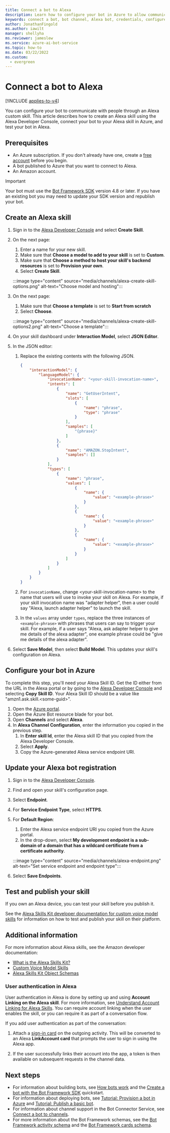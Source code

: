 ```yaml
---
title: Connect a bot to Alexa
description: Learn how to configure your bot in Azure to allow communication with Alexa.
keywords: connect a bot, bot channel, Alexa bot, credentials, configure, phone
author: JonathanFingold
ms.author: iawilt
manager: shellyha
ms.reviewer: jameslew
ms.service: azure-ai-bot-service
ms.topic: how-to
ms.date: 03/22/2022
ms.custom:
  - evergreen
---
```


# Connect a bot to Alexa

[!INCLUDE [applies-to-v4](includes/applies-to-v4-current.md)]

You can configure your bot to communicate with people through an Alexa custom skill. This article describes how to create an Alexa skill using the Alexa Developer Console, connect your bot to your Alexa skill in Azure, and test your bot in Alexa.

## Prerequisites

- An Azure subscription. If you don't already have one, create a [free account](https://azure.microsoft.com/free/?WT.mc_id=A261C142F) before you begin.
- A bot published to Azure that you want to connect to Alexa.
- An Amazon account.

> [!IMPORTANT]
> Your bot must use the [Bot Framework SDK](https://github.com/microsoft/botframework-sdk) version 4.8 or later. If you have an existing bot you may need to update your SDK version and republish your bot.

## Create an Alexa skill

1. Sign in to the [Alexa Developer Console](https://developer.amazon.com/alexa/console/ask) and select **Create Skill**.

1. On the next page:
    1. Enter a name for your new skill.
    1. Make sure that **Choose a model to add to your skill** is set to **Custom**.
    1. Make sure that **Choose a method to host your skill's backend resources** is set to **Provision your own**.
    1. Select **Create Skill**.

    :::image type="content" source="media/channels/alexa-create-skill-options.png" alt-text="Choose model and hosting":::

1. On the next page:
    1. Make sure that **Choose a template** is set to **Start from scratch**
    1. Select **Choose**.

    :::image type="content" source="media/channels/alexa-create-skill-options2.png" alt-text="Choose a template":::

1. On your skill dashboard under **Interaction Model**, select **JSON Editor**.

1. In the JSON editor:
    1. Replace the existing contents with the following JSON.

        ```json
        {
            "interactionModel": {
                "languageModel": {
                    "invocationName": "<your-skill-invocation-name>",
                    "intents": [
                        {
                            "name": "GetUserIntent",
                            "slots": [
                                {
                                    "name": "phrase",
                                    "type": "phrase"
                                }
                            ],
                            "samples": [
                                "{phrase}"
                            ]
                        },
                        {
                            "name": "AMAZON.StopIntent",
                            "samples": []
                        }
                    ],
                    "types": [
                        {
                            "name": "phrase",
                            "values": [
                                {
                                    "name": {
                                        "value": "<example-phrase>"
                                    }
                                },
                                {
                                    "name": {
                                        "value": "<example-phrase>"
                                    }
                                },
                                {
                                    "name": {
                                        "value": "<example-phrase>"
                                    }
                                }
                            ]
                        }
                    ]
                }
            }
        }
        ```

    1. For `invocationName`, change \<your-skill-invocation-name> to the name that users will use to invoke your skill on Alexa. For example, if your skill invocation name was "adapter helper", then a user could say "Alexa, launch adapter helper" to launch the skill.

    1. In the `values` array under `types`, replace the three instances of `<example-phrase>` with phrases that users can say to trigger your skill. For example, if a user says "Alexa, ask adapter helper to give me details of the alexa adapter", one example phrase could be "give me details of the alexa adapter".

1. Select **Save Model**, then select **Build Model**. This updates your skill's configuration on Alexa.

## Configure your bot in Azure

To complete this step, you'll need your Alexa Skill ID. Get the ID either from the URL in the Alexa portal or by going to the [Alexa Developer Console](https://developer.amazon.com/alexa/console/ask) and selecting **Copy Skill ID**. Your Alexa Skill ID should be a value like "amzn1.ask.skill.\<some-guid>".

1. Open the [Azure portal](https://portal.azure.com/).
1. Open the Azure Bot resource blade for your bot.
1. Open **Channels** and select **Alexa**.
1. In **Alexa Channel Configuration**, enter the information you copied in the previous step.
    1. In **Enter skill Id**, enter the Alexa skill ID that you copied from the Alexa Developer Console.
    1. Select **Apply**.
    1. Copy the Azure-generated Alexa service endpoint URI.

## Update your Alexa bot registration

1. Sign in to the [Alexa Developer Console](https://developer.amazon.com/alexa/console/ask).
1. Find and open your skill's configuration page.
1. Select **Endpoint**.
1. For **Service Endpoint Type**, select **HTTPS**.
1. For **Default Region**:
    1. Enter the Alexa service endpoint URI you copied from the Azure portal.
    1. In the drop-down, select **My development endpoint is a sub-domain of a domain that has a wildcard certificate from a certificate authority**.

    :::image type="content" source="media/channels/alexa-endpoint.png" alt-text="Set service endpoint and endpoint type":::

1. Select **Save Endpoints**.

## Test and publish your skill

If you own an Alexa device, you can test your skill before you publish it.

See the [Alexa Skills Kit developer documentation for custom voice model skills](https://developer.amazon.com/docs/alexa/custom-skills/understanding-custom-skills.html) for information on how to test and publish your skill on their platform.

## Additional information

For more information about Alexa skills, see the Amazon developer documentation:

- [What is the Alexa Skills Kit?](https://developer.amazon.com/docs/alexa/ask-overviews/what-is-the-alexa-skills-kit.html)
- [Custom Voice Model Skills](https://developer.amazon.com/docs/alexa/custom-skills/understanding-custom-skills.html)
- [Alexa Skills Kit Object Schemas](https://developer.amazon.com/docs/alexa/smapi/object-schemas.html)

### User authentication in Alexa

User authentication in Alexa is done by setting up and using **Account Linking on the Alexa skill**.
For more information, see [Understand Account Linking for Alexa Skills](https://developer.amazon.com/docs/alexa/account-linking/understand-account-linking.html).
You can require account linking when the user enables the skill, or you can require it as part of a conversation flow.

If you add user authentication as part of the conversation:

1. Attach a [sign-in card](https://github.com/Microsoft/botframework-sdk/blob/main/specs/botframework-activity/botframework-cards.md#signin-card) on the outgoing activity. This will be converted to an Alexa **LinkAccount card** that prompts the user to sign in using the Alexa app.

1. If the user successfully links their account into the app, a token is then available on subsequent requests in the channel data.

## Next steps

- For information about building bots, see [How bots work](v4sdk/bot-builder-basics.md) and the [Create a bot with the Bot Framework SDK](bot-service-quickstart-create-bot.md) quickstart.
- For information about deploying bots, see [Tutorial: Provision a bot in Azure](tutorial-provision-a-bot.md) and [Tutorial: Publish a basic bot](tutorial-publish-a-bot.md).
- For information about channel support in the Bot Connector Service, see [Connect a bot to channels](bot-service-manage-channels.md).
- For more information about the Bot Framework schemas, see the [Bot Framework activity schema](https://github.com/Microsoft/botframework-sdk/blob/main/specs/botframework-activity/botframework-activity.md) and the [Bot Framework cards schema](https://github.com/microsoft/botframework-sdk/blob/main/specs/botframework-activity/botframework-cards.md).
